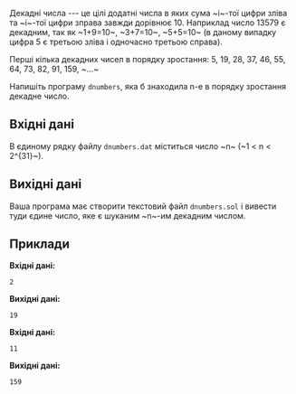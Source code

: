 ﻿Декадні числа --- це цілі додатні числа в яких сума ~і~-тої цифри зліва та ~і~-тої цифри зправа завжди дорівнює 10. Наприклад число 13579 є декадним, так як ~1+9=10~, ~3+7=10~, ~5+5=10~ (в даному випадку цифра 5 є третьою зліва і одночасно третьою справа).

Перші кілька декадних чисел в порядку зростання: 5, 19, 28, 37, 46, 55, 64, 73, 82, 91, 159, ~...~

Напишіть програму ``dnumbers``, яка б знаходила n-e в порядку зростання декадне число.

## Вхідні дані
В єдиному рядку файлу ``dnumbers.dat`` міститься число ~n~ (~1 < n < 2^{31}~).

## Вихідні дані
Ваша програма має створити текстовий файл ``dnumbers.sol`` і вивести туди єдине число, яке є шуканим ~n~-им декадним числом.

## Приклади
**Вхідні дані:**
```
2
```

**Вихідні дані:**
```
19
```

**Вхідні дані:**
```
11
```

**Вихідні дані:**
```
159
```